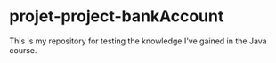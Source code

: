 # projet-project-bankAccount
This is my repository for testing the knowledge I've gained in the Java course.
